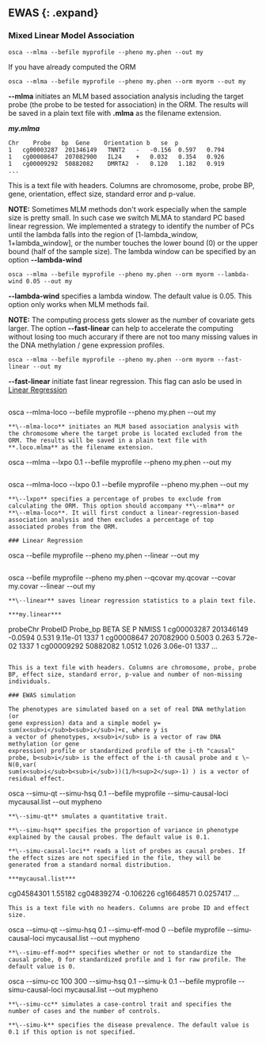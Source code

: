 
## EWAS {: .expand}

### Mixed Linear Model Association

```
osca --mlma --befile myprofile --pheno my.phen --out my
```

If you have already computed the ORM

```
osca --mlma --befile myprofile --pheno my.phen --orm myorm --out my
```
**\--mlma** initiates an MLM based association analysis including
the target probe (the probe to be tested for association) in the
ORM. The results will be saved in a plain text file with **.mlma**
as the filename extension.

***my.mlma***
```
Chr    Probe   bp  Gene    Orientation b   se  p
1   cg00003287  201346149   TNNT2   -   -0.156  0.597   0.794
1   cg00008647  207082900   IL24    +   0.032   0.354   0.926
1   cg00009292  50882082    DMRTA2  -   0.120   1.182   0.919
...                    
```
This is a text file with headers. Columns are chromosome, probe, probe
BP, gene, orientation, effect size, standard error and p-value.

**NOTE:** Sometimes MLM methods don't work especially when the sample size is pretty small. 
In such case we switch MLMA to standard PC based linear regression. 
We implemented a strategy to identify the number of PCs until the lambda falls into the region of [1-lambda\_window, 1+lambda\_window], 
or the number touches the lower bound (0) or the upper bound (half of the sample size).
The lambda window can be specified by an option **\--lambda-wind**

```
osca --mlma --befile myprofile --pheno my.phen --orm myorm --lambda-wind 0.05 --out my
```
**\--lambda-wind** specifies a lambda window. The default value is 0.05. This option only works when MLM methods fail.


**NOTE:** The computing process gets slower as the number of covariate gets larger. The option **\--fast-linear** can help to accelerate the computing without losing too much accurary if there are not too many missing values in the DNA methylation / gene expression profiles.


```
osca --mlma --befile myprofile --pheno my.phen --orm myorm --fast-linear --out my
```
**\--fast-linear** initiate fast linear regression. This flag can aslo be used in [Linear Regression](#LinearRegression)
```
```
osca --mlma-loco --befile myprofile --pheno my.phen --out my
```
**\--mlma-loco** initiates an MLM based association analysis with
the chromosome where the target probe is located excluded from the
ORM. The results will be saved in a plain text file with
**.loco.mlma** as the filename extension.

```
osca --mlma --lxpo 0.1 --befile myprofile --pheno my.phen --out my
```
```
osca --mlma-loco --lxpo 0.1 --befile myprofile --pheno my.phen --out my
```
**\--lxpo** specifies a percentage of probes to exclude from
calculating the ORM. This option should accompany **\--mlma** or
**\--mlma-loco**. It will first conduct a linear-regression-based
association analysis and then excludes a percentage of top
associated probes from the ORM.

### Linear Regression

```
osca --befile myprofile --pheno my.phen --linear --out my
```
```
osca --befile myprofile --pheno my.phen --qcovar my.qcovar --covar my.covar --linear --out my
```
**\--linear** saves linear regression statistics to a plain text file.

***my.linear***

```
probeChr   ProbeID Probe_bp    BETA    SE  P   NMISS
1   cg00003287  201346149   -0.0594 0.531   9.11e-01    1337
1   cg00008647  207082900   0.5003  0.263   5.72e-02    1337
1   cg00009292  50882082    1.0512  1.026   3.06e-01    1337
...                    
```

This is a text file with headers. Columns are chromosome, probe, probe
BP, effect size, standard error, p-value and number of non-missing
individuals.

### EWAS simulation

The phenotypes are simulated based on a set of real DNA methylation (or
gene expression) data and a simple model y= sum(x<sub>i</sub>b<sub>i</sub>)+ε, where y is
a vector of phenotypes, x<sub>i</sub> is a vector of raw DNA methylation (or gene
expression) profile or standardized profile of the i-th "causal"
probe, b<sub>i</sub> is the effect of the i-th causal probe and ε \~ N(0,var(
sum(x<sub>i</sub>b<sub>i</sub>))(1/h<sup>2</sup>-1) ) is a vector of residual effect.

```
osca --simu-qt --simu-hsq 0.1 --befile myprofile --simu-causal-loci mycausal.list --out mypheno
```
**\--simu-qt** smulates a quantitative trait.

**\--simu-hsq** specifies the proportion of variance in phenotype
explained by the causal probes. The default value is 0.1.

**\--simu-causal-loci** reads a list of probes as causal probes. If
the effect sizes are not specified in the file, they will be
generated from a standard normal distribution.

***mycausal.list***
```
cg04584301 1.55182
cg04839274  -0.106226
cg16648571  0.0257417
...                    
```
This is a text file with no headers. Columns are probe ID and effect
size.
```
osca --simu-qt --simu-hsq 0.1 --simu-eff-mod 0 --befile myprofile --simu-causal-loci mycausal.list --out mypheno
```
**\--simu-eff-mod** specifies whether or not to standardize the
causal probe, 0 for standardized profile and 1 for raw profile. The
default value is 0.

```
osca --simu-cc 100 300 --simu-hsq 0.1 --simu-k 0.1 --befile myprofile --simu-causal-loci mycausal.list --out mypheno
```
**\--simu-cc** simulates a case-control trait and specifies the
number of cases and the number of controls.

**\--simu-k** specifies the disease prevalence. The default value is
0.1 if this option is not specified.


